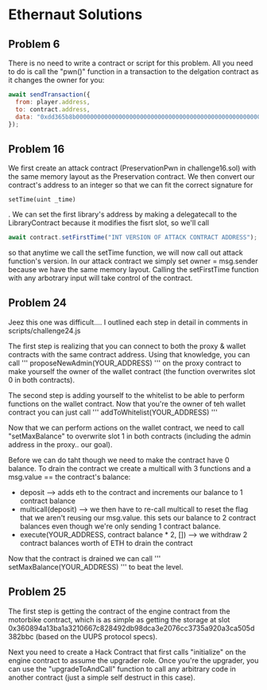 # Ethernaut Solutions

## Problem 6

There is no need to write a contract or script for this problem. All you need to do is call the "pwn()" function in a transaction to the delgation contract as it changes the owner for you: 
```js
await sendTransaction({
  from: player.address,
  to: contract.address,
  data: "0xdd365b8b0000000000000000000000000000000000000000000000000000000000000000" // encoded version of "pwn()"
});
```

## Problem 16

We first create an attack contract (PreservationPwn in challenge16.sol) with the same memory layout as the Preservation contract. We then convert our contract's address to an integer so that we can fit the correct signature for 
```
setTime(uint _time)
```
. We can set the first library's address by making a delegatecall to the LibraryContract because it modifies the fisrt slot, so we'll call 
```js
await contract.setFirstTime("INT VERSION OF ATTACK CONTRACT ADDRESS"); 
```
so that anytime we call the setTime function, we will now call out attack function's version. In our attack contract we simply set owner = msg.sender because we have the same memory layout. Calling the setFirstTime function with any arbotrary input will take control of the contract.

## Problem 24

Jeez this one was difficult.... I outlined each step in detail in comments in scripts/challenge24.js

The first step is realizing that you can connect to both the proxy & wallet contracts with the same contract address.
Using that knowledge, you can call 
'''
proposeNewAdmin(YOUR_ADDRESS)
''' 
on the proxy contract to make yourself the owner
of the wallet contract (the function overwrites slot 0 in both contracts).

The second step is adding yourself to the whitelist to be able to perform functions on the wallet contract. Now that you're
the owner of teh wallet contract you can just call 
'''
addToWhitelist(YOUR_ADDRESS)
'''

Now that we can perform actions on the wallet contract, we need to call "setMaxBalance" to overwrite slot 1 in both contracts (including the admin address in the proxy.. our goal).

Before we can do taht though we need to make the contract have 0 balance. To drain the contract we create a multicall with 3 functions and a msg.value == the contract's balance:
- deposit --> adds eth to the contract and increments our balance to 1 contract balance
- multicall(deposit) --> we then have to re-call multicall to reset the flag that we aren't reusing our msg.value. this sets our balance to 2 contract balances even though we're only sending 1 contract balance.
- execute(YOUR_ADDRESS, contract balance * 2, []) --> we withdraw 2 contract balances worth of ETH to drain the contract

Now that the contract is drained we can call 
'''
setMaxBalance(YOUR_ADDRESS)
'''
to beat the level.

## Problem 25

The first step is getting the contract of the engine contract from the motorbike contract, which is as simple as getting the storage at slot 0x360894a13ba1a3210667c828492db98dca3e2076cc3735a920a3ca505d382bbc (based on the UUPS protocol specs).

Next you need to create a Hack Contract that first calls "initialize" on the engine contract to assume the upgrader role. Once you're the upgrader, you can use the "upgradeToAndCall" function to call any arbitrary code in another contract (just a simple self destruct in this case).